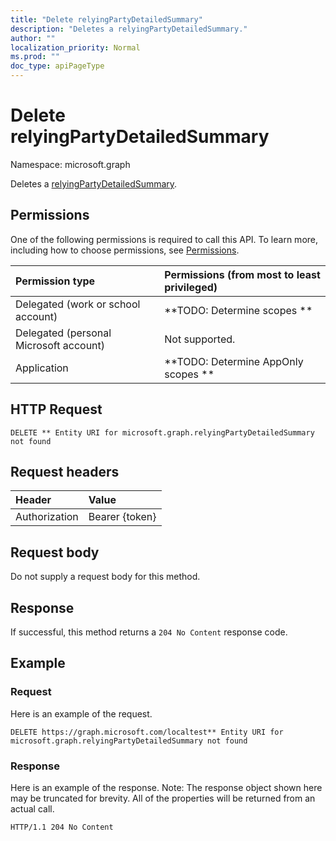 ```yaml
---
title: "Delete relyingPartyDetailedSummary"
description: "Deletes a relyingPartyDetailedSummary."
author: ""
localization_priority: Normal
ms.prod: ""
doc_type: apiPageType
---
```


# Delete relyingPartyDetailedSummary

Namespace: microsoft.graph

Deletes a [relyingPartyDetailedSummary](../resources/relyingpartydetailedsummary.md).

## Permissions
One of the following permissions is required to call this API. To learn more, including how to choose permissions, see [Permissions](/concepts/permissions-reference.md).

|Permission type|Permissions (from most to least privileged)|
|:---|:---|
|Delegated (work or school account)|**TODO: Determine scopes **|
|Delegated (personal Microsoft account)|Not supported.|
|Application|**TODO: Determine AppOnly scopes **|

## HTTP Request
<!-- {
  "blockType": "ignored"
}
-->
``` http
DELETE ** Entity URI for microsoft.graph.relyingPartyDetailedSummary not found
```

## Request headers
|Header|Value|
|:---|:---|
|Authorization|Bearer {token}|

## Request body
Do not supply a request body for this method.

## Response
If successful, this method returns a `204 No Content` response code.

## Example

### Request
Here is an example of the request.
<!-- {
  "blockType": "request",
  "name": "delete_relyingpartydetailedsummary"
}
-->
``` http
DELETE https://graph.microsoft.com/localtest** Entity URI for microsoft.graph.relyingPartyDetailedSummary not found
```

### Response
Here is an example of the response. Note: The response object shown here may be truncated for brevity. All of the properties will be returned from an actual call.
<!-- {
  "blockType": "response",
  "truncated": true
}
-->
``` http
HTTP/1.1 204 No Content
```

